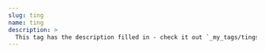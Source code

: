 ```yaml
---
slug: ting
name: ting
description: >
  This tag has the description filled in - check it out `_my_tags/tings.md`
---
```

